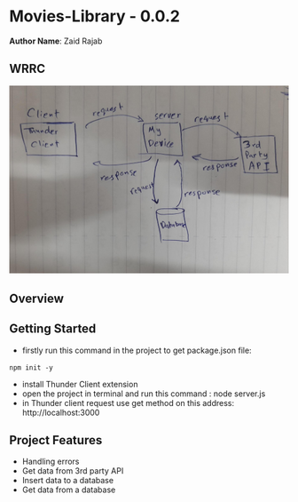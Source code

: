 # Movies-Library - 0.0.2

**Author Name**: Zaid Rajab

## WRRC

![WRRC](my_wrrc.png)

## Overview

## Getting Started

*   firstly run this command in the project to get package.json file:
```
npm init -y
```
*  install Thunder Client extension
*  open the project in terminal and run this command : node server.js
*  in Thunder client request use get method on this address: http://localhost:3000


## Project Features
*  Handling errors
*  Get data from 3rd party API
*  Insert data to a database
*  Get data from a database